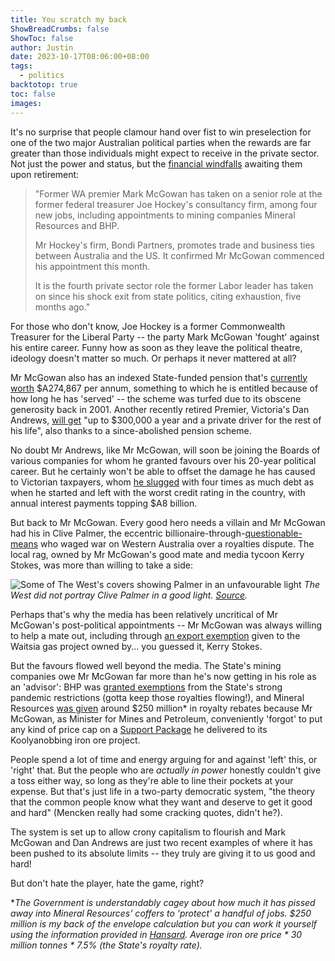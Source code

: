 ```yaml
---
title: You scratch my back
ShowBreadCrumbs: false
ShowToc: false
author: Justin
date: 2023-10-17T08:06:00+08:00
tags:
  - politics
backtotop: true
toc: false
images:
---
```

It's no surprise that people clamour hand over fist to win preselection for one of the two major Australian political parties when the rewards are far greater than those individuals might expect to receive in the private sector. Not just the power and status, but the [financial windfalls](https://www.abc.net.au/news/2023-10-06/mark-mcgowan-new-jobs-bhp-mineral-resources-bondi-partners/102944306) awaiting them upon retirement:

>"Former WA premier Mark McGowan has taken on a senior role at the former federal treasurer Joe Hockey's consultancy firm, among four new jobs, including appointments to mining companies Mineral Resources and BHP.
> 
> Mr Hockey's firm, Bondi Partners, promotes trade and business ties between Australia and the US. It confirmed Mr McGowan commenced his appointment this month.
> 
> It is the fourth private sector role the former Labor leader has taken on since his shock exit from state politics, citing exhaustion, five months ago."

For those who don't know, Joe Hockey is a former Commonwealth Treasurer for the Liberal Party -- the party Mark McGowan 'fought' against his entire career. Funny how as soon as they leave the political theatre, ideology doesn't matter so much. Or perhaps it never mattered at all?

Mr McGowan also has an indexed State-funded pension that's [currently worth](https://thewest.com.au/news/wa/mark-mcgowans-pension-revealed-as-he-walks-away-from-politics--c-10805417) $A274,867 per annum, something to which he is entitled because of how long he has 'served' -- the scheme was turfed due to its obscene generosity back in 2001. Another recently retired Premier, Victoria's Dan Andrews, [will get](https://www.9news.com.au/national/daniel-andrews-eligible-for-pension-of-up-to-300k-a-year-driver-for-life/fbdf2416-1d8e-4af6-9d0a-246d863882e5) "up to $300,000 a year and a private driver for the rest of his life", also thanks to a since-abolished pension scheme.

No doubt Mr Andrews, like Mr McGowan, will soon be joining the Boards of various companies for whom he granted favours over his 20-year political career. But he certainly won't be able to offset the damage he has caused to Victorian taxpayers, whom [he slugged](https://www.afr.com/policy/economy/daniel-andrews-trashed-victoria-s-finances-20230926-p5e7r4) with four times as much debt as when he started and left with the worst credit rating in the country, with annual interest payments topping $A8 billion.

But back to Mr McGowan. Every good hero needs a villain and Mr McGowan had his in Clive Palmer, the eccentric billionaire-through-[questionable-means](https://www.afr.com/markets/commodities/the-mythology-behind-clive-palmer-s-mineralogy-20140614-iy43c) who waged war on Western Australia over a royalties dispute. The local rag, owned by Mr McGowan's good mate and media tycoon Kerry Stokes, was more than willing to take a side:

![Some of The West's covers showing Palmer in an unfavourable light](/images/clive-mcgowan-west-cartoon.jpg)  *The West did not portray Clive Palmer in a good light. [Source](https://thewest.com.au/news/court-justice/mark-mcgowan-vs-clive-palmer-live-blog-wa-premier-takes-stand-for-second-day-in-defamation-trial-c-5980750).*

Perhaps that's why the media has been relatively uncritical of Mr McGowan's post-political appointments -- Mr McGowan was always willing to help a mate out, including through [an export exemption](https://www.afr.com/companies/energy/alcoa-questions-mcgowan-government-s-exemption-for-stokes-gas-play-20230920-p5e67y) given to the Waitsia gas project owned by... you guessed it, Kerry Stokes.

But the favours flowed well beyond the media. The State's mining companies owe Mr McGowan far more than he's now getting in his role as an 'advisor': BHP was [granted exemptions](https://www.abc.net.au/news/2021-02-01/fifo-workers-declared-essential-despite-covid-shutdown/13109368) from the State's strong pandemic restrictions (gotta keep those royalties flowing!), and Mineral Resources [was given](https://www.theaustralian.com.au/nation/politics/mark-mcgowan-mining-deal-a-200m-royalties-win-for-tycoon/news-story/a963e6283be6ed439ddeea2a0465f528?amp) around $250 million* in royalty rebates because Mr McGowan, as Minister for Mines and Petroleum, conveniently 'forgot' to put any kind of price cap on a [Support Package](https://www.parliament.wa.gov.au/parliament/pquest.nsf/viewLAPQuestByDate/511112B93C0EA9B048258574002115D2?opendocument) he delivered to its Koolyanobbing iron ore project.

People spend a lot of time and energy arguing for and against 'left' this, or 'right' that. But the people who are *actually in power* honestly couldn't give a toss either way, so long as they're able to line their pockets at your expense. But that's just life in a two-party democratic system, "the theory that the common people know what they want and deserve to get it good and hard" (Mencken really had some cracking quotes, didn't he?).

The system is set up to allow crony capitalism to flourish and Mark McGowan and Dan Andrews are just two recent examples of where it has been pushed to its absolute limits -- they truly are giving it to us good and hard! 

But don't hate the player, hate the game, right?

**The Government is understandably cagey about how much it has pissed away into Mineral Resources' coffers to 'protect' a handful of jobs. $250 million is my back of the envelope calculation but you can work it yourself using the information provided in [Hansard](https://www.parliament.wa.gov.au/parliament/pquest.nsf/viewLAPQuestByDate/511112B93C0EA9B048258574002115D2?opendocument). Average iron ore price * 30 million tonnes * 7.5% (the State's royalty rate).*


